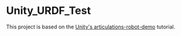 # Unity_URDF_Test

This project is based on the <a href = "https://github.com/Unity-Technologies/articulations-robot-demo">Unity's articulations-robot-demo</a> tutorial.  
